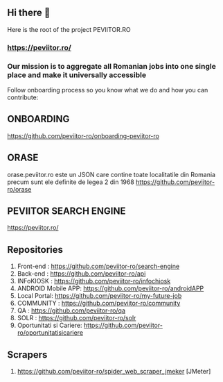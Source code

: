 ## Hi there 👋

Here is the root of the project PEVIITOR.RO
### https://peviitor.ro/
### Our mission is to aggregate all Romanian jobs into one single place and make it universally accessible



Follow onboarding process so you know what we do and how you can contribute:  
## ONBOARDING  
https://github.com/peviitor-ro/onboarding-peviitor-ro

## ORASE  
orase.peviitor.ro este un JSON care contine toate localitatile din Romania precum sunt ele definite de legea 2 din 1968
https://github.com/peviitor-ro/orase

## PEVIITOR SEARCH ENGINE
https://peviitor.ro/

## Repositories
1. Front-end : https://github.com/peviitor-ro/search-engine
2. Back-end  : https://github.com/peviitor-ro/api
3. INFoKIOSK : https://github.com/peviitor-ro/infochiosk
4. ANDROID Mobile APP: https://github.com/peviitor-ro/androidAPP
5. Local Portal: https://github.com/peviitor-ro/my-future-job
6. COMMUNITY : https://github.com/peviitor-ro/community
7. QA : https://github.com/peviitor-ro/qa
8. SOLR : https://github.com/peviitor-ro/solr
9. Oportunitati si Cariere: https://github.com/peviitor-ro/oportunitatisicariere

## Scrapers
1. https://github.com/peviitor-ro/spider_web_scraper_jmeker [JMeter]

